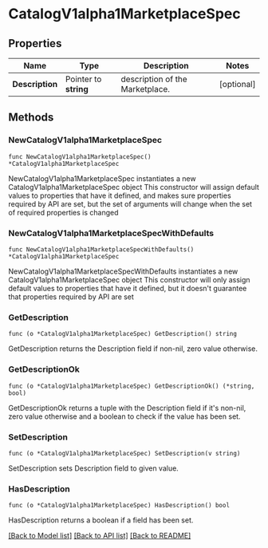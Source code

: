 # CatalogV1alpha1MarketplaceSpec

## Properties

Name | Type | Description | Notes
------------ | ------------- | ------------- | -------------
**Description** | Pointer to **string** | description of the Marketplace. | [optional] 

## Methods

### NewCatalogV1alpha1MarketplaceSpec

`func NewCatalogV1alpha1MarketplaceSpec() *CatalogV1alpha1MarketplaceSpec`

NewCatalogV1alpha1MarketplaceSpec instantiates a new CatalogV1alpha1MarketplaceSpec object
This constructor will assign default values to properties that have it defined,
and makes sure properties required by API are set, but the set of arguments
will change when the set of required properties is changed

### NewCatalogV1alpha1MarketplaceSpecWithDefaults

`func NewCatalogV1alpha1MarketplaceSpecWithDefaults() *CatalogV1alpha1MarketplaceSpec`

NewCatalogV1alpha1MarketplaceSpecWithDefaults instantiates a new CatalogV1alpha1MarketplaceSpec object
This constructor will only assign default values to properties that have it defined,
but it doesn't guarantee that properties required by API are set

### GetDescription

`func (o *CatalogV1alpha1MarketplaceSpec) GetDescription() string`

GetDescription returns the Description field if non-nil, zero value otherwise.

### GetDescriptionOk

`func (o *CatalogV1alpha1MarketplaceSpec) GetDescriptionOk() (*string, bool)`

GetDescriptionOk returns a tuple with the Description field if it's non-nil, zero value otherwise
and a boolean to check if the value has been set.

### SetDescription

`func (o *CatalogV1alpha1MarketplaceSpec) SetDescription(v string)`

SetDescription sets Description field to given value.

### HasDescription

`func (o *CatalogV1alpha1MarketplaceSpec) HasDescription() bool`

HasDescription returns a boolean if a field has been set.


[[Back to Model list]](../README.md#documentation-for-models) [[Back to API list]](../README.md#documentation-for-api-endpoints) [[Back to README]](../README.md)


